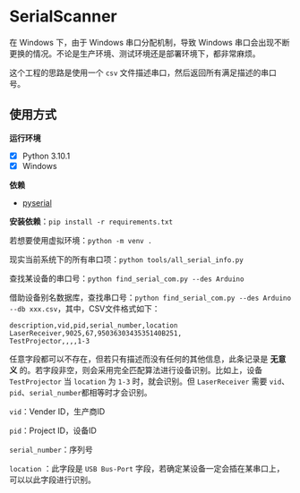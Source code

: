 # SerialScanner

在 Windows 下，由于 Windows 串口分配机制，导致 Windows 串口会出现不断更换的情况。不论是生产环境、测试环境还是部署环境下，都非常麻烦。

这个工程的思路是使用一个 `csv` 文件描述串口，然后返回所有满足描述的串口号。



## 使用方式

**运行环境**

- [x] Python 3.10.1
- [x] Windows

**依赖**

- [pyserial](https://pyserial.readthedocs.io/en/latest/pyserial.html)



**安装依赖**：`pip install -r requirements.txt`

若想要使用虚拟环境：`python -m venv .`

现实当前系统下的所有串口项：`python tools/all_serial_info.py`

查找某设备的串口号：`python find_serial_com.py --des Arduino`

借助设备别名数据库，查找串口号：`python find_serial_com.py --des Arduino --db xxx.csv`，其中，CSV文件格式如下：

```csv
description,vid,pid,serial_number,location
LaserReceiver,9025,67,9503630343535140B251,
TestProjector,,,,1-3
```

任意字段都可以不存在，但若只有描述而没有任何的其他信息，此条记录是 **无意义** 的。若字段非空，则会采用完全匹配算法进行设备识别。比如上，设备 `TestProjector` 当 `location` 为 `1-3` 时，就会识别。但 `LaserReceiver` 需要 `vid`、`pid`、`serial_number`都相等时才会识别。

`vid`：Vender ID，生产商ID

`pid`：Project ID，设备ID

`serial_number`：序列号

`location` ：此字段是 `USB Bus-Port` 字段，若确定某设备一定会插在某串口上，可以以此字段进行识别。